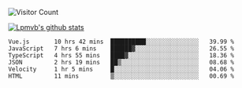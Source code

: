 ![Visitor Count](https://profile-counter.glitch.me/Lpmvb/count.svg)

[![Lpmvb's github stats](https://github-readme-stats.vercel.app/api?username=lpmvb&show_icons=true&title_color=fff&icon_color=79ff97&text_color=9f9f9f&bg_color=151515)](https://github.com/anuraghazra/github-readme-stats)

<!--
Here are some ideas to get you started:

- 🔭 I’m currently working on ...
- 🌱 I’m currently learning ...
- 👯 I’m looking to collaborate on ...
- 🤔 I’m looking for help with ...
- 💬 Ask me about ...
- 📫 How to reach me: ...
- 😄 Pronouns: ...
- ⚡ Fun fact: ...
-->

<!--START_SECTION:waka-->

```text
Vue.js       10 hrs 42 mins  ██████████░░░░░░░░░░░░░░░   39.99 %
JavaScript   7 hrs 6 mins    ██████▓░░░░░░░░░░░░░░░░░░   26.55 %
TypeScript   4 hrs 55 mins   ████▓░░░░░░░░░░░░░░░░░░░░   18.36 %
JSON         2 hrs 19 mins   ██▒░░░░░░░░░░░░░░░░░░░░░░   08.68 %
Velocity     1 hr 5 mins     █░░░░░░░░░░░░░░░░░░░░░░░░   04.06 %
HTML         11 mins         ▒░░░░░░░░░░░░░░░░░░░░░░░░   00.69 %
```

<!--END_SECTION:waka-->
